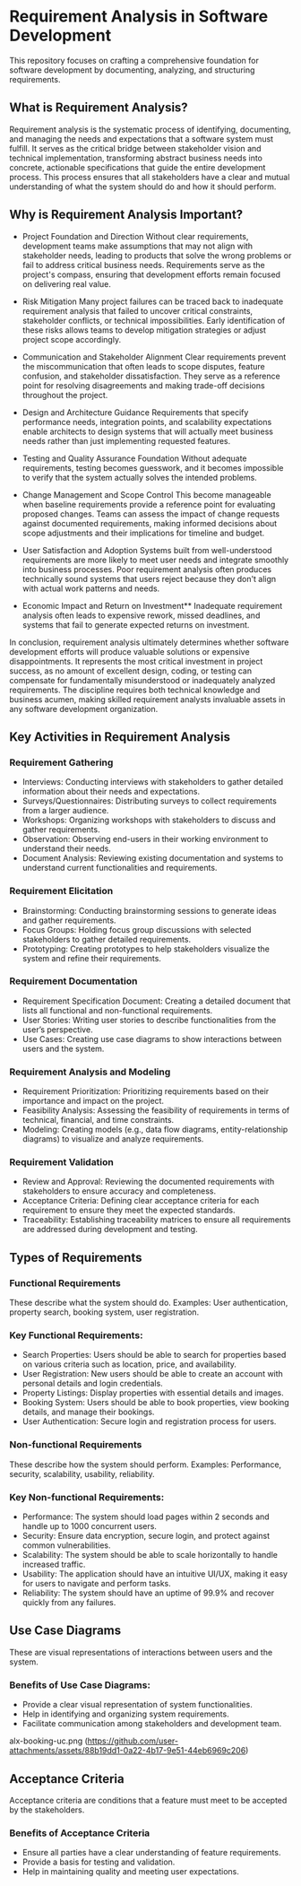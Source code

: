 # Requirement Analysis in Software Development
This repository focuses on crafting a comprehensive foundation for software development by documenting, analyzing, 
and structuring requirements.

## What is Requirement Analysis?
Requirement analysis is the systematic process of identifying, documenting, and managing the needs and expectations 
that a software system must fulfill. It serves as the critical bridge between stakeholder vision and technical 
implementation, transforming abstract business needs into concrete, actionable specifications that guide the entire
development process. This process ensures that all stakeholders have a clear and mutual understanding of what the 
system should do and how it should perform.

## Why is Requirement Analysis Important?
+ Project Foundation and Direction
  Without clear requirements, development teams make assumptions that may not align with stakeholder needs, leading to 
  products that solve the wrong problems or fail to address critical business needs. Requirements serve as the project's 
  compass, ensuring that development efforts remain focused on delivering real value.
  
+ Risk Mitigation
  Many project failures can be traced back to inadequate requirement analysis that failed to uncover critical constraints,
  stakeholder conflicts, or technical impossibilities. Early identification of these risks allows teams to develop mitigation
  strategies or adjust project scope accordingly.

+ Communication and Stakeholder Alignment
   Clear requirements prevent the miscommunication that often leads to scope disputes, feature confusion, and stakeholder
   dissatisfaction. They serve as a reference point for resolving disagreements and making trade-off decisions throughout the project.

+ Design and Architecture Guidance
  Requirements that specify performance needs, integration points, and scalability expectations enable architects to design systems
  that will actually meet business needs rather than just implementing requested features.

+ Testing and Quality Assurance Foundation
  Without adequate requirements, testing becomes guesswork, and it becomes impossible to verify that the system actually solves the
  intended problems.

+ Change Management and Scope Control
  This become manageable when baseline requirements provide a reference point for evaluating proposed changes. Teams can assess the
  impact of change requests against documented requirements, making informed decisions about scope adjustments and their implications
  for timeline and budget.

+ User Satisfaction and Adoption
  Systems built from well-understood requirements are more likely to meet user needs and integrate smoothly into business processes. Poor requirement
  analysis often produces technically sound systems that users reject because they don't align with actual work patterns and needs.

+ Economic Impact and Return on Investment** Inadequate requirement analysis often leads to expensive rework, missed deadlines, and systems that fail 
  to generate expected returns on investment.
  
In conclusion, requirement analysis ultimately determines whether software development efforts will produce valuable solutions or expensive disappointments.
It represents the most critical investment in project success, as no amount of excellent design, coding, or testing can compensate for fundamentally 
misunderstood or inadequately analyzed requirements. The discipline requires both technical knowledge and business acumen, making skilled requirement analysts
invaluable assets in any software development organization.

## Key Activities in Requirement Analysis
### Requirement Gathering 
+ Interviews: Conducting interviews with stakeholders to gather detailed information about their needs and expectations.
+ Surveys/Questionnaires: Distributing surveys to collect requirements from a larger audience.
+ Workshops: Organizing workshops with stakeholders to discuss and gather requirements.
+ Observation: Observing end-users in their working environment to understand their needs.
+ Document Analysis: Reviewing existing documentation and systems to understand current functionalities and requirements.
### Requirement Elicitation 
+ Brainstorming: Conducting brainstorming sessions to generate ideas and gather requirements.
+ Focus Groups: Holding focus group discussions with selected stakeholders to gather detailed requirements.
+ Prototyping: Creating prototypes to help stakeholders visualize the system and refine their requirements.
### Requirement Documentation 
+ Requirement Specification Document: Creating a detailed document that lists all functional and non-functional requirements.
+ User Stories: Writing user stories to describe functionalities from the user’s perspective.
+ Use Cases: Creating use case diagrams to show interactions between users and the system.
### Requirement Analysis and Modeling 
+ Requirement Prioritization: Prioritizing requirements based on their importance and impact on the project.
+ Feasibility Analysis: Assessing the feasibility of requirements in terms of technical, financial, and time constraints.
+ Modeling: Creating models (e.g., data flow diagrams, entity-relationship diagrams) to visualize and analyze requirements.
### Requirement Validation 
+ Review and Approval: Reviewing the documented requirements with stakeholders to ensure accuracy and completeness.
+ Acceptance Criteria: Defining clear acceptance criteria for each requirement to ensure they meet the expected standards.
+ Traceability: Establishing traceability matrices to ensure all requirements are addressed during development and testing.

## Types of Requirements
### Functional Requirements
These describe what the system should do.
Examples: User authentication, property search, booking system, user registration.
### Key Functional Requirements:
+ Search Properties: Users should be able to search for properties based on various criteria such as location, price, and availability.
+ User Registration: New users should be able to create an account with personal details and login credentials.
+ Property Listings: Display properties with essential details and images.
+ Booking System: Users should be able to book properties, view booking details, and manage their bookings.
+ User Authentication: Secure login and registration process for users.
  
### Non-functional Requirements
These describe how the system should perform.
Examples: Performance, security, scalability, usability, reliability.
### Key Non-functional Requirements:
+ Performance: The system should load pages within 2 seconds and handle up to 1000 concurrent users.
+ Security: Ensure data encryption, secure login, and protect against common vulnerabilities.
+ Scalability: The system should be able to scale horizontally to handle increased traffic.
+ Usability: The application should have an intuitive UI/UX, making it easy for users to navigate and perform tasks.
+ Reliability: The system should have an uptime of 99.9% and recover quickly from any failures.

## Use Case Diagrams
These are visual representations of interactions between users and the system.
### Benefits of Use Case Diagrams:
+ Provide a clear visual representation of system functionalities.
+ Help in identifying and organizing system requirements.
+ Facilitate communication among stakeholders and development team.

alx-booking-uc.png (https://github.com/user-attachments/assets/88b19dd1-0a22-4b17-9e51-44eb6969c206)


## Acceptance Criteria
Acceptance criteria are conditions that a feature must meet to be accepted by the stakeholders.
### Benefits of Acceptance Criteria
+ Ensure all parties have a clear understanding of feature requirements.
+ Provide a basis for testing and validation.
+ Help in maintaining quality and meeting user expectations.


